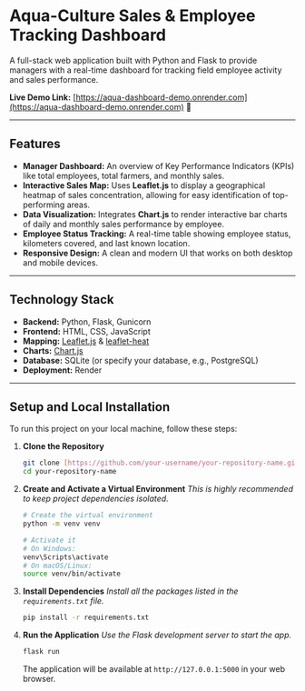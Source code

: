 # Aqua-Culture Sales & Employee Tracking Dashboard

A full-stack web application built with Python and Flask to provide managers with a real-time dashboard for tracking field employee activity and sales performance.

**Live Demo Link:** [https://aqua-dashboard-demo.onrender.com](https://aqua-dashboard-demo.onrender.com) 🚀



---

## Features

* **Manager Dashboard:** An overview of Key Performance Indicators (KPIs) like total employees, total farmers, and monthly sales.
* **Interactive Sales Map:** Uses **Leaflet.js** to display a geographical heatmap of sales concentration, allowing for easy identification of top-performing areas.
* **Data Visualization:** Integrates **Chart.js** to render interactive bar charts of daily and monthly sales performance by employee.
* **Employee Status Tracking:** A real-time table showing employee status, kilometers covered, and last known location.
* **Responsive Design:** A clean and modern UI that works on both desktop and mobile devices.

---

## Technology Stack

* **Backend:** Python, Flask, Gunicorn
* **Frontend:** HTML, CSS, JavaScript
* **Mapping:** [Leaflet.js](https://leafletjs.com/) & [leaflet-heat](https://github.com/Leaflet/Leaflet.heat)
* **Charts:** [Chart.js](https://www.chartjs.org/)
* **Database:** SQLite (or specify your database, e.g., PostgreSQL)
* **Deployment:** Render

---

## Setup and Local Installation

To run this project on your local machine, follow these steps:

1.  **Clone the Repository**
    ```sh
    git clone [https://github.com/your-username/your-repository-name.git](https://github.com/NOORALI-msa/aqua-culture-dashboard.git)
    cd your-repository-name
    ```

2.  **Create and Activate a Virtual Environment**
    *This is highly recommended to keep project dependencies isolated.*
    ```sh
    # Create the virtual environment
    python -m venv venv

    # Activate it
    # On Windows:
    venv\Scripts\activate
    # On macOS/Linux:
    source venv/bin/activate
    ```

3.  **Install Dependencies**
    *Install all the packages listed in the `requirements.txt` file.*
    ```sh
    pip install -r requirements.txt
    ```

4.  **Run the Application**
    *Use the Flask development server to start the app.*
    ```sh
    flask run
    ```
    The application will be available at `http://127.0.0.1:5000` in your web browser.